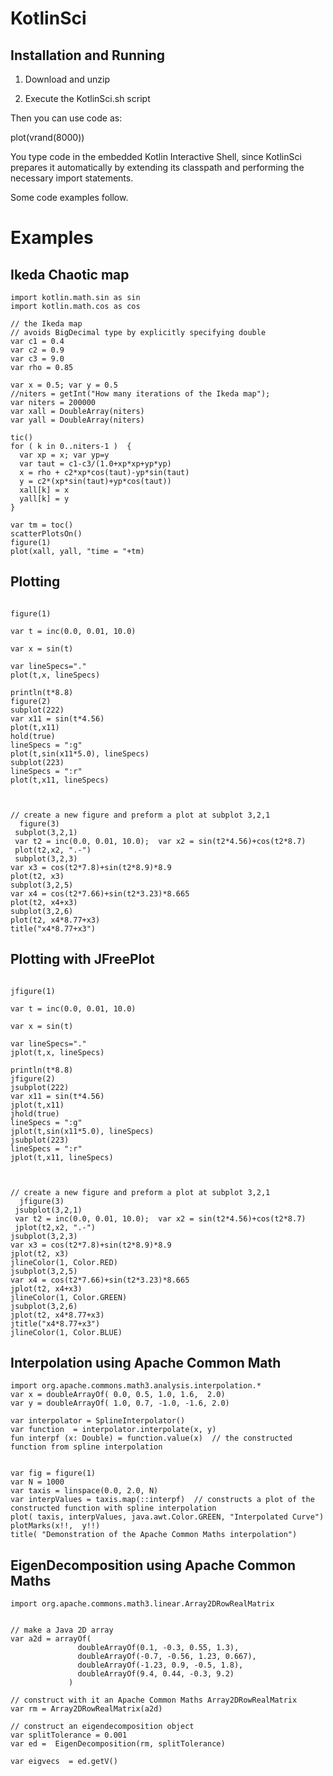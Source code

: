 # KotlinSci


## Installation and Running


1. Download and unzip 


2. Execute the KotlinSci.sh script


Then you can use code as:

plot(vrand(8000))


You type code in the embedded Kotlin Interactive Shell,
since KotlinSci prepares it automatically by extending its classpath and performing
the necessary import statements.

Some code examples follow.


# Examples

## Ikeda Chaotic map

```
import kotlin.math.sin as sin
import kotlin.math.cos as cos

// the Ikeda map
// avoids BigDecimal type by explicitly specifying double
var c1 = 0.4
var c2 = 0.9
var c3 = 9.0
var rho = 0.85

var x = 0.5; var y = 0.5
//niters = getInt("How many iterations of the Ikeda map");
var niters = 200000
var xall = DoubleArray(niters)
var yall = DoubleArray(niters)

tic()
for ( k in 0..niters-1 )  {
  var xp = x; var yp=y
  var taut = c1-c3/(1.0+xp*xp+yp*yp)
  x = rho + c2*xp*cos(taut)-yp*sin(taut)
  y = c2*(xp*sin(taut)+yp*cos(taut))
  xall[k] = x
  yall[k] = y
}

var tm = toc()
scatterPlotsOn()
figure(1)
plot(xall, yall, "time = "+tm)

```


## Plotting 


```

figure(1)

var t = inc(0.0, 0.01, 10.0)

var x = sin(t)

var lineSpecs="."
plot(t,x, lineSpecs)

println(t*8.8)
figure(2)
subplot(222)
var x11 = sin(t*4.56)
plot(t,x11)
hold(true)
lineSpecs = ":g"
plot(t,sin(x11*5.0), lineSpecs)
subplot(223)
lineSpecs = ":r"
plot(t,x11, lineSpecs)



// create a new figure and preform a plot at subplot 3,2,1
  figure(3)
 subplot(3,2,1)
 var t2 = inc(0.0, 0.01, 10.0);  var x2 = sin(t2*4.56)+cos(t2*8.7)
 plot(t2,x2, ".-")
 subplot(3,2,3)
var x3 = cos(t2*7.8)+sin(t2*8.9)*8.9
plot(t2, x3)
subplot(3,2,5)
var x4 = cos(t2*7.66)+sin(t2*3.23)*8.665
plot(t2, x4+x3)
subplot(3,2,6)
plot(t2, x4*8.77+x3)
title("x4*8.77+x3")

```


## Plotting with JFreePlot

```

jfigure(1)

var t = inc(0.0, 0.01, 10.0)

var x = sin(t)

var lineSpecs="."
jplot(t,x, lineSpecs)

println(t*8.8)
jfigure(2)
jsubplot(222)
var x11 = sin(t*4.56)
jplot(t,x11)
jhold(true)
lineSpecs = ":g"
jplot(t,sin(x11*5.0), lineSpecs)
jsubplot(223)
lineSpecs = ":r"
jplot(t,x11, lineSpecs)



// create a new figure and preform a plot at subplot 3,2,1
  jfigure(3)
 jsubplot(3,2,1)
 var t2 = inc(0.0, 0.01, 10.0);  var x2 = sin(t2*4.56)+cos(t2*8.7)
 jplot(t2,x2, ".-")
jsubplot(3,2,3)
var x3 = cos(t2*7.8)+sin(t2*8.9)*8.9
jplot(t2, x3)
jlineColor(1, Color.RED)
jsubplot(3,2,5)
var x4 = cos(t2*7.66)+sin(t2*3.23)*8.665
jplot(t2, x4+x3)
jlineColor(1, Color.GREEN)
jsubplot(3,2,6)
jplot(t2, x4*8.77+x3)
jtitle("x4*8.77+x3")
jlineColor(1, Color.BLUE)
```



## Interpolation using Apache Common Math

```
import org.apache.commons.math3.analysis.interpolation.*
var x = doubleArrayOf( 0.0, 0.5, 1.0, 1.6,  2.0)
var y = doubleArrayOf( 1.0, 0.7, -1.0, -1.6, 2.0)

var interpolator = SplineInterpolator()
var function  = interpolator.interpolate(x, y)
fun interpf (x: Double) = function.value(x)  // the constructed function from spline interpolation


var fig = figure(1)
var N = 1000
var taxis = linspace(0.0, 2.0, N)
var interpValues = taxis.map(::interpf)  // constructs a plot of the constructed function with spline interpolation
plot( taxis, interpValues, java.awt.Color.GREEN, "Interpolated Curve")
plotMarks(x!!,  y!!)
title( "Demonstration of the Apache Common Maths interpolation")
```


## EigenDecomposition using Apache Common Maths

```import org.apache.commons.math3.linear.EigenDecomposition
import org.apache.commons.math3.linear.Array2DRowRealMatrix


// make a Java 2D array
var a2d = arrayOf(
               doubleArrayOf(0.1, -0.3, 0.55, 1.3),
               doubleArrayOf(-0.7, -0.56, 1.23, 0.667),
               doubleArrayOf(-1.23, 0.9, -0.5, 1.8),
               doubleArrayOf(9.4, 0.44, -0.3, 9.2)
             )

// construct with it an Apache Common Maths Array2DRowRealMatrix
var rm = Array2DRowRealMatrix(a2d)

// construct an eigendecomposition object
var splitTolerance = 0.001
var ed =  EigenDecomposition(rm, splitTolerance)

var eigvecs  = ed.getV()

```
